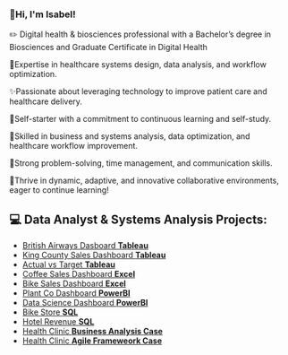 ### 💫Hi, I'm Isabel!
✏️  Digital health & biosciences professional with a Bachelor’s degree in Biosciences and Graduate Certificate in Digital Health

🧪Expertise in healthcare systems design, data analysis, and workflow optimization.

✨Passionate about leveraging technology to improve patient care and healthcare delivery.

💞Self-starter with a commitment to continuous learning and self-study.

🌷Skilled in business and systems analysis, data optimization, and healthcare workflow improvement.

💭Strong problem-solving, time management, and communication skills.

🧃Thrive in dynamic, adaptive, and innovative collaborative environments, eager to continue learning!

<h2>💻 Data Analyst & Systems Analysis Projects:</h2>

  - [British Airways Dasboard **Tableau**](https://github.com/isabelrdz00/BritishAirway_Tableau)
  - [King County Sales Dashboard **Tableau**](https://github.com/isabelrdz00/KingCountySales_Tableau)
  - [Actual vs Target **Tableau**](https://github.com/isabelrdz00/ActualvsTarget_Tableau)
  - [Coffee Sales Dashboard **Excel**](https://github.com/isabelrdz00/CoffeeSales_Excel)
  - [Bike Sales Dashboard **Excel**](https://github.com/isabelrdz00/BikeSales_Excel)
  - [Plant Co Dashboard **PowerBI**](https://github.com/isabelrdz00/PlantCo_PowerBI)
  - [Data Science Dashboard **PowerBI**](https://github.com/isabelrdz00/DataScience_PowerBI)
  - [Bike Store **SQL**](https://github.com/isabelrdz00/BikeStore_SQL)
  - [Hotel Revenue **SQL**](https://github.com/isabelrdz00/HotelRevenue_SQL/blob/main/README.md)
  - [Health Clinic **Business Analysis Case**](https://github.com/isabelrdz00/Business-Analysis-Case/blob/main/README.md)
  - [Health Clinic **Agile Frameweork Case**](https://github.com/isabelrdz00/Health-Clinic_-Agile-Framework-Case/blob/main/README.md)
    


<!---
isabelrdz00/isabelrdz00 is a ✨ special ✨ repository because its `README.md` (this file) appears on your GitHub profile.
You can click the Preview link to take a look at your changes.
--->
